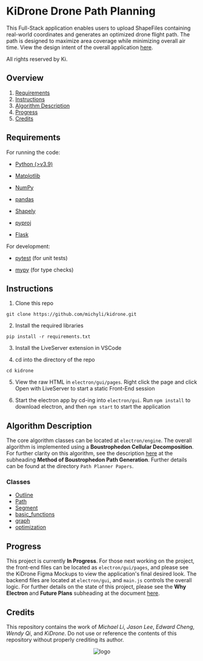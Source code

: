 # KiDrone Drone Path Planning

This Full-Stack application enables users to upload ShapeFiles containing real-world coordinates and generates an optimized drone flight path. The path is designed to maximize area coverage while minimizing overall air time. View the design intent of the overall application [here](https://docs.google.com/document/d/13txw84tOc-ipvObAjZp5-afF4HjbdMIu_Dmh2Kdlvos/edit#heading=h.3xltt7wt8ggh). 

All rights reserved by Ki.

## Overview

1. [Requirements](#requirements)
2. [Instructions](#instructions)
3. [Algorithm Description](#desctiption)
4. [Progress](#progress)
5. [Credits](#credits)

## Requirements

For running the code:
* [Python (>v3.9)](https://www.python.org/downloads/)

* [Matplotlib](https://matplotlib.org/)

* [NumPy](https://numpy.org/)

* [pandas](https://pandas.pydata.org/)

* [Shapely](https://pypi.org/project/shapely/)

* [pyproj](https://pyproj4.github.io/pyproj/stable/index.html)

* [Flask](https://flask.palletsprojects.com/en/3.0.x/)

For development:

* [pytest](https://docs.pytest.org/en/8.2.x/) (for unit tests)

* [mypy](https://mypy-lang.org/) (for type checks)


## Instructions
1. Clone this repo
```
git clone https://github.com/michyli/kidrone.git
```
2. Install the required libraries
```
pip install -r requirements.txt
```
3. Install the LiveServer extension in VSCode
   
4. cd into the directory of the repo
```
cd kidrone
```
5. View the raw HTML in ```electron/gui/pages```. Right click the page and click Open with LiveServer to start a static Front-End session

6. Start the electron app by cd-ing into ```electron/gui```. Run ```npm install``` to download electron, and then ```npm start``` to start the application

## Algorithm Description

The core algorithm classes can be located at ```electron/engine```. The overall algorithm is implemented using a **Boustrophedon Cellular Decomposition**. For further clarity on this algorithm, see the description [here](https://docs.google.com/document/d/13txw84tOc-ipvObAjZp5-afF4HjbdMIu_Dmh2Kdlvos/edit#heading=h.3xltt7wt8ggh) at the subheading **Method of Boustrophedon Path Generation**. Further details can be found at the directory ```Path Planner Papers```.

### Classes
- [Outline](Algorithm%20Documentation/outline.md)
- [Path](Algorithm%20Documentation/path.md)
- [Segment](Algorithm%20Documentation/segment.md)
- [basic_functions](Algorithm%20Documentation/basic_functions.md)
- [graph](Algorithm%20Documentation/graph.md)
- [optimization](Algorithm%20Documentation/optimisation.md)

## Progress
This project is currently **In Progress**. For those next working on the project, the front-end files can be located as ```electron/gui/pages```, and please see the KiDrone Figma Mockups to view the application's final desired look. The backend files are located at ```electron/gui```, and ```main.js``` controls the overall logic. For further details on the state of this project, please see the **Why Electron** and **Future Plans** subheading at the document [here](https://docs.google.com/document/d/13txw84tOc-ipvObAjZp5-afF4HjbdMIu_Dmh2Kdlvos/edit#heading=h.3xltt7wt8ggh). 

## Credits
This repository contains the work of *Michael Li*, *Jason Lee*, *Edward Cheng*, *Wendy Qi*, and *KiDrone*. Do not use or reference the contents of this repository without properly crediting its author.

<div align="center">
  <img src="https://github.com/user-attachments/assets/b0b72a19-e0f9-402d-aab6-2a135cb50f2f" alt="logo">
</div>

